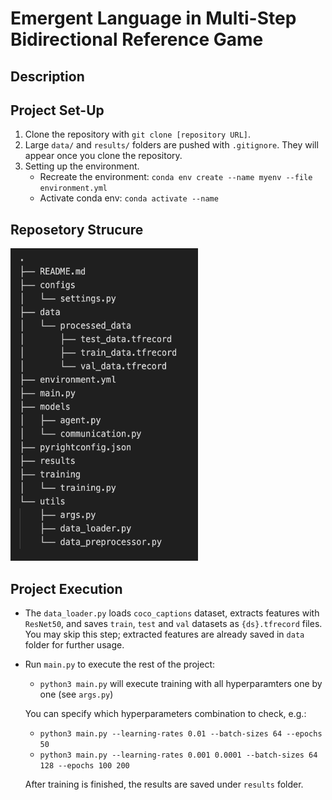 # Emergent Language in Multi-Step Bidirectional Reference Game

## Description

## Project Set-Up

1. Clone the repository with ``git clone [repository URL]``.
2. Large ``data/`` and ``results/`` folders are pushed with ``.gitignore``. They will appear once you clone the repository.
3. Setting up the environment. 
    * Recreate the environment: ``conda env create --name myenv --file environment.yml``
    * Activate conda env: ``conda activate --name``

## Reposetory Strucure

<img src="images/repo-structure.png" width="300" height="500">

## Project Execution
- The ``data_loader.py`` loads ``coco_captions`` dataset, extracts features with ``ResNet50``, and saves ``train``, ``test`` and ``val`` datasets as ``{ds}.tfrecord`` files. You may skip this step; extracted features are already saved in ``data`` folder for further usage.
- Run ``main.py`` to execute the rest of the project:
    - ``python3 main.py`` will execute training with all hyperparamters one by one (see ``args.py``)

    You can specify which hyperparameters combination to check, e.g.:
    - ``python3 main.py --learning-rates 0.01 --batch-sizes 64 --epochs 50``
    - ``python3 main.py --learning-rates 0.001 0.0001 --batch-sizes 64 128 --epochs 100 200``

    After training is finished, the results are saved under ``results`` folder.